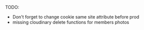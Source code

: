 TODO: 

- Don't forget to change cookie same site attribute before prod
- missing cloudinary delete functions for members photos




